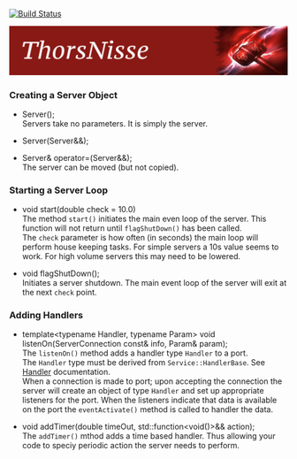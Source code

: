 [![Build Status](https://travis-ci.org/Loki-Astari/ThorsNisse.svg?branch=master)](https://travis-ci.org/Loki-Astari/ThorsNisse)

![ThorStream](../../img/Nisse.jpg)

### Creating a Server Object

* Server();  
Servers take no parameters. It is simply the server.

* Server(Server&&);
* Server& operator=(Server&&);  
The server can be moved (but not copied).

### Starting a Server Loop

* void start(double check = 10.0)  
The method `start()` initiates the main even loop of the server. This function will not return until `flagShutDown()` has been called.  
The `check` parameter is how often (in seconds) the main loop will perform house keeping tasks. For simple servers a 10s value seems to work. For high volume servers this may need to be lowered.

* void flagShutDown();  
Initiates a server shutdown. The main event loop of the server will exit at the next `check` point.

### Adding Handlers

* template<typename Handler, typename Param> void listenOn(ServerConnection const& info, Param& param);  
The `listenOn()` method adds a handler type `Handler` to a port.  
The `Handler` type must be derived from `Service::HandlerBase`. See [Handler](handler.md) documentation.  
When a connection is made to port; upon accepting the connection the server will create an object of type `Handler` and set up appropriate listeners for the port. When the listeners indicate that data is available on the port the `eventActivate()` method is called to handler the data.

* void addTimer(double timeOut, std::function<void()>&& action);  
The `addTimer()` mthod adds a time based handler. Thus allowing your code to speciy periodic action the server needs to perform.

